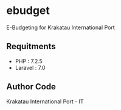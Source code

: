 # ebudget

E-Budgeting for Krakatau International Port

## Requitments

- PHP : 7.2.5
- Laravel : 7.0

## Author Code

Krakatau International Port - IT